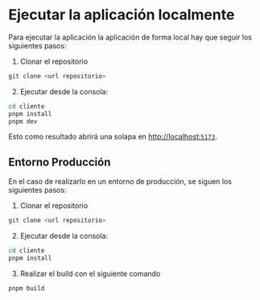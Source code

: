 # Ejecutar la aplicación localmente

Para ejecutar la aplicación la aplicación de forma local hay que seguir los siguientes pasos:

1. Clonar el repositorio

```bash
git clone <url repositorio>
```

2. Ejecutar desde la consola:

```bash
cd cliente
pnpm install
pnpm dev
```

Esto como resultado abrirá una solapa en [http://localhost:`5173`](http://localhost:5173).

## Entorno Producción

En el caso de realizarlo en un entorno de producción, se siguen los siguientes pasos:

1. Clonar el repositorio

```bash
git clone <url repositorio>
```

2. Ejecutar desde la consola:

```bash
cd cliente
pnpm install
```

3. Realizar el build con el siguiente comando

```bash
pnpm build
```
